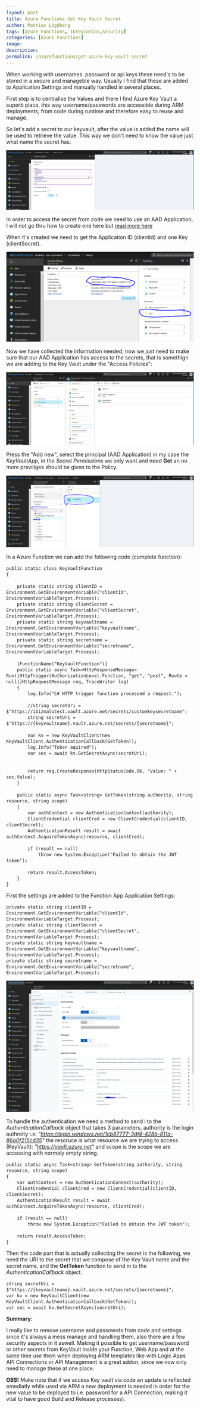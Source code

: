 ```yaml
---
layout: post
title: Azure Functions Get Key Vault Secret
author: Mattias Lögdberg
tags: [Azure Functions, Integration,Security]
categories: [Azure Functions]
image: 
description: 
permalink: /azurefunctions/get-azure-key-vault-secret
---
```


When working with usernames. password or api keys these need's to be stored in a secure and manageble way. Usually I find that these are added to Application Settings and manually handled in several places.

First step is to centralise the Values and there I find Azure Key Vault a superb place, this way username/passwords are accessible during ARM deployments, from code during runtime and therefore easy to reuse and manage.

So let's add a secret to our keyvault, after the value is added the name will be used to retrieve the value. This way we don't need to know the value just what name the secret has.

![Add Secret to KeyVault](/assets/uploads/2017/11/functions-key-vault-add-secret.png)


In order to access the secret from code we need to use an AAD Application, I will not go thru how to create one here but [read more here](https://docs.microsoft.com/en-us/azure/active-directory/develop/active-directory-integrating-applications)

When it's created we need to get the Application ID (clientId) and one Key (clientSecret).

![Get AAD Application information](/assets/uploads/2017/11/functions-key-vault-get-AAD-Application-values.png)

Now we have collected the information needed, now we just need to make sure that our AAD Application has access to the secrets, that is somethign we are adding to the Key Vault under the "Access Policies":

![Set Access Policies](/assets/uploads/2017/11/functions-key-vault-set-access-policies.png)

Press the "Add new", select the principal (AAD Application) in my case the *KeyVaultApp*, in the *Secret Permissions* we only want and need **Get** an no more previliges should be given to the Policy.

![Set Access Policies Settings](/assets/uploads/2017/11/functions-key-vault-set-access-policies-settings.png)


In a Azure Function we can add the following code (complete function):
```
public static class KeyVaultFunction
{

    private static string clientID = Environment.GetEnvironmentVariable("clientId", EnvironmentVariableTarget.Process);
    private static string clientSecret = Environment.GetEnvironmentVariable("clientSecret", EnvironmentVariableTarget.Process);       
    private static string keyvaultname = Environment.GetEnvironmentVariable("keyvaultname", EnvironmentVariableTarget.Process);
    private static string secretname = Environment.GetEnvironmentVariable("secretname", EnvironmentVariableTarget.Process);

    [FunctionName("KeyVaultFunction")]
    public static async Task<HttpResponseMessage> Run([HttpTrigger(AuthorizationLevel.Function, "get", "post", Route = null)]HttpRequestMessage req, TraceWriter log)
    {
        log.Info("C# HTTP trigger function processed a request.");

        //string secretUri = $"https://ibizmalotest.vault.azure.net/secrets/customkeysecretname";
        string secretUri = $"https://{keyvaultname}.vault.azure.net/secrets/{secretname}";

        var kv = new KeyVaultClient(new KeyVaultClient.AuthenticationCallback(GetToken));
        log.Info("Token aquired");
        var sec = await kv.GetSecretAsync(secretUri);


        return req.CreateResponse(HttpStatusCode.OK, "Value: " + sec.Value);
    }

    public static async Task<string> GetToken(string authority, string resource, string scope)
    {
        var authContext = new AuthenticationContext(authority);
        ClientCredential clientCred = new ClientCredential(clientID, clientSecret);
        AuthenticationResult result = await authContext.AcquireTokenAsync(resource, clientCred);

        if (result == null)
            throw new System.Exception("Failed to obtain the JWT token");

        return result.AccessToken;
    }
}
```

First the settings are added to the Function App Application Settings:
```
private static string clientID = Environment.GetEnvironmentVariable("clientId", EnvironmentVariableTarget.Process);
private static string clientSecret = Environment.GetEnvironmentVariable("clientSecret", EnvironmentVariableTarget.Process);       
private static string keyvaultname = Environment.GetEnvironmentVariable("keyvaultname", EnvironmentVariableTarget.Process);
private static string secretname = Environment.GetEnvironmentVariable("secretname", EnvironmentVariableTarget.Process);
```
![Set Access Policies Settings](/assets/uploads/2017/11/functions-key-vault-application-settings.png)

To handle the authentication we need a method to send i to the *AuthenticationCallback* object that takes 3 parameters, authority is the login authroity i.e: *"https://login.windows.net/1cb87777-3df4-428b-811a-86a0f215cd35"* the resoruce is what resource we are trying to access (KeyVault): *"https://vault.azure.net"* and scope is the scope we are accessing with normaly empty string.

```
public static async Task<string> GetToken(string authority, string resource, string scope)
{
    var authContext = new AuthenticationContext(authority);
    ClientCredential clientCred = new ClientCredential(clientID, clientSecret);
    AuthenticationResult result = await authContext.AcquireTokenAsync(resource, clientCred);

    if (result == null)
        throw new System.Exception("Failed to obtain the JWT token");

    return result.AccessToken;
}
```

Then the code part that is actually collecting the secret is the following, we need the URI to the secret that we compose of the Key Vault name and the secret name, and the **GetToken** function to send in to the *AuthenticationCallback* object.

```
string secretUri = $"https://{keyvaultname}.vault.azure.net/secrets/{secretname}";
var kv = new KeyVaultClient(new KeyVaultClient.AuthenticationCallback(GetToken));
var sec = await kv.GetSecretAsync(secretUri);
```

**Summary:**

I really like to remove username and passowrds from code and settings since it's always a mess manage and handling them, also there are a few security aspects in it aswell.
Making it possible to get username/password or other secrets from KeyVault inside your Function, Web App and at the same time use them when deploying ARM templates like with Logic Apps API Connections or API Management is a great addon, since we now only need to manage these at one place. 

**OBS!** Make note that if we access Key vault via code an update is reflected emediatly while used via ARM a new deployment is needed in order for the new value to be deployed to i.e. password for a API Connection, making it vital to have good Build and Release processes).